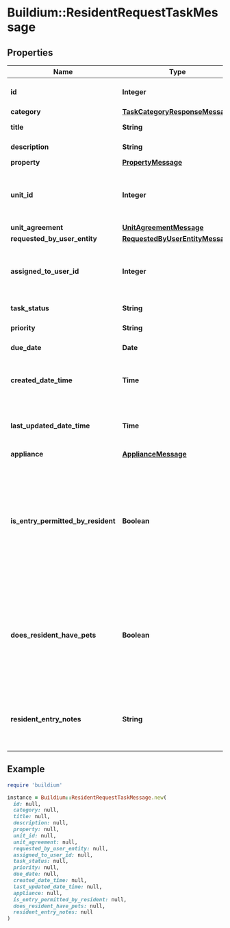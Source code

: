 # Buildium::ResidentRequestTaskMessage

## Properties

| Name | Type | Description | Notes |
| ---- | ---- | ----------- | ----- |
| **id** | **Integer** | Request unique identifier. | [optional] |
| **category** | [**TaskCategoryResponseMessage**](TaskCategoryResponseMessage.md) |  | [optional] |
| **title** | **String** | Request title. | [optional] |
| **description** | **String** | Request description. | [optional] |
| **property** | [**PropertyMessage**](PropertyMessage.md) |  | [optional] |
| **unit_id** | **Integer** | The unit unique identifier associated with the request. | [optional] |
| **unit_agreement** | [**UnitAgreementMessage**](UnitAgreementMessage.md) |  | [optional] |
| **requested_by_user_entity** | [**RequestedByUserEntityMessage**](RequestedByUserEntityMessage.md) |  | [optional] |
| **assigned_to_user_id** | **Integer** | The unique identifier of the staff user assigned to the request. | [optional] |
| **task_status** | **String** | Request status. | [optional] |
| **priority** | **String** | Request priority. | [optional] |
| **due_date** | **Date** | Request due date. | [optional] |
| **created_date_time** | **Time** | The date and time the request was created. | [optional] |
| **last_updated_date_time** | **Time** | The date and time the request was last updated. | [optional] |
| **appliance** | [**ApplianceMessage**](ApplianceMessage.md) |  | [optional] |
| **is_entry_permitted_by_resident** | **Boolean** | Indicates whether the resident has permitted entry. A null value represents no response was provided from the resident. | [optional] |
| **does_resident_have_pets** | **Boolean** | Indicates whether the resident has pets. A null value represents no response was provided from the resident. | [optional] |
| **resident_entry_notes** | **String** | Notes provided by the resident specific to entering the premises. | [optional] |

## Example

```ruby
require 'buildium'

instance = Buildium::ResidentRequestTaskMessage.new(
  id: null,
  category: null,
  title: null,
  description: null,
  property: null,
  unit_id: null,
  unit_agreement: null,
  requested_by_user_entity: null,
  assigned_to_user_id: null,
  task_status: null,
  priority: null,
  due_date: null,
  created_date_time: null,
  last_updated_date_time: null,
  appliance: null,
  is_entry_permitted_by_resident: null,
  does_resident_have_pets: null,
  resident_entry_notes: null
)
```

